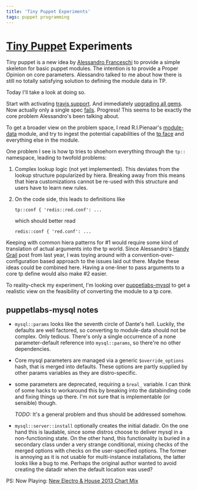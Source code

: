```yaml
---
title: 'Tiny Puppet Experiments'
tags: puppet programming
---
```


# [Tiny Puppet](https://github.com/example42/puppet-tp) Experiments

Tiny puppet is a new idea by [Alessandro
Franceschi](https://github.com/example42) to provide a simple skeleton for
basic puppet modules. The intention is to provide a Proper Opinion on core
parameters. Alessandro talked to me about how there is still no totally
satisfying solution to defining the module data in TP.

Today I'll take a look at doing so.

Start with activating [travis support](https://travis-ci.org/DavidS/puppet-tp).
And immediately [upgrading all
gems](https://github.com/DavidS/puppet-tp/commit/1417b56c113d751193805567cccc1bb26d0a27de).
Now actually only a single spec
[fails](https://travis-ci.org/DavidS/puppet-tp/jobs/31401305). Progress! This
seems to be exactly the core problem Alessandro's been talking about.

To get a broader view on the problem space, I read R.I.Pienaar's
[module-data](https://github.com/ripienaar/puppet-module-data) module, and try
to ingest the potential capabilities of the [tp
face](https://github.com/example42/puppet-tp/blob/master/lib/puppet/face/tp.rb)
and everything else in the module.

One problem I see is how tp tries to shoehorn everything through the `tp::`
namespace, leading to twofold problems:

  1. Complex lookup logic (not yet implemented). This deviates from the lookup
     structure popularized by hiera. Breaking away from this means that hiera
     customizations cannot be re-used with this structure and users have to
     learn new rules.
  2. On the code side, this leads to definitions like

         tp::conf { 'redis::red.conf': ...

     which should better read

         redis::conf { 'red.conf': ...

Keeping with common hiera patterns for #1 would require some kind of
translation of actual arguments into the tp world. Since Alessandro's [Handy
Grail](http://www.example42.com/2013/06/15/the-handy-grail-of-modules-standards/)
post from last year, I was toying around with a convention-over-configuration
based approach to the issues laid out there. Maybe these ideas could be
combined here. Having a one-liner to pass arguments to a core tp define would
also make #2 easier.

To reality-check my experiment, I'm looking over
[puppetlabs-mysql](https://github.com/puppetlabs/puppetlabs-mysql) to get a
realistic view on the feasibility of converting the module to a tp core.

## puppetlabs-mysql notes

  * `mysql::params` looks like the seventh circle of Dante's hell. Luckily, the
    defaults are well factored, so converting to module-data should not be
    complex. Only tedious. There's only a single occurrence of a none
    parameter-default reference into `mysql::params`, so there're no other
    dependencies.

  * Core mysql parameters are managed via a generic `$override_options` hash,
    that is merged into defaults. These options are partly supplied by other
    params variables as they are distro-specific.

  * some parameters are deprecated, requiring a `$real_` variable. I can think
    of some hacks to workaround this by breaking into the databinding code and
    fixing things up there. I'm not sure that is implementable (or sensible)
    though.

    *TODO:* It's a general problem and thus should be addressed somehow.

  * `mysql::server::install` optionally creates the initial datadir. On the one
    hand this is laudable, since some distros choose to deliver mysql in a
    non-functioning state. On the other hand, this functionality is buried in a
    secondary class under a very strange conditional, mixing checks of the
    merged options with checks on the user-specified options. The former is
    annoying as it is not usable for multi-instance installations, the latter
    looks like a bug to me. Perhaps the original author wanted to avoid
    creating the datadir when the default location was used?

PS: Now Playing: [New Electro & House 2013 Chart Mix](https://www.youtube.com/watch?v=Q2SIoikPsBM&list=PLXnEiZMPaaLwvGvSZpc8ACea7vXD51ksC)
